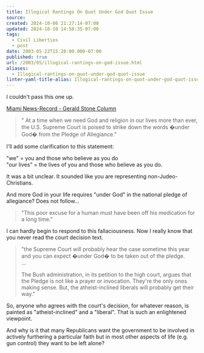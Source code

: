 ```yaml
---
title: Illogical Rantings On Quot Under God Quot Issue
source: 
created: 2024-10-06 21:27:14-07:00
updated: 2024-10-10 14:58:35-07:00
tags:
  - Civil Liberties
  - post
date: 2003-05-22T15:28:00.000-07:00
published: true
url: /2003/05/illogical-rantings-on-god-issue.html
aliases:
  - Illogical-rantings-on-quot-under-god-quot-issue
linter-yaml-title-alias: Illogical-rantings-on-quot-under-god-quot-issue
---
```



I couldn't pass this one up.  
  
[Miami News-Record - Gerald Stone Column](http://www.miaminewsrecord.com/MIAMINEWSRECORD/sites/MIAMINEWSRECORD/0747edition/myarticles806650.asp?P=806650&S=320&PubID=13381 "Miami News-Record - Gerald Stone Column")  
  

>   
> " At a time when we need God and religion in our lives more than ever, the U.S. Supreme Court is poised to strike down the words �under God� from the Pledge of Allegiance."

  
  
I'll add some clarification to this statement:  
  
"we" = you and those who believe as you do  
"our lives" = the lives of you and those who believe as you do.  
  
It was a bit unclear. It sounded like you are representing non-Judeo-Christians.  
  
And more God in your life requires "under God" in the national pledge of allegiance? Does not follow...  
  

>   
> "This poor excuse for a human must have been off his medication for a long time."

  
  
I can hardly begin to respond to this fallaciousness. Now I really know that you never read the court decision text.  
  

>   
> "the Supreme Court will probably hear the case sometime this year and you can expect �under God� to be taken out of the pledge.  
> ...  
>   
> The Bush administration, in its petition to the high court, argues that the Pledge is not like a prayer or invocation. They're the only ones making sense. But, the atheist-inclined liberals will probably get their way."

  
  
So, anyone who agrees with the court's decision, for whatever reason, is painted as "atheist-inclined" and a "liberal". That is such an enlightened viewpoint.  
  
And why is it that many Republicans want the government to be involved in actively furthering a particular faith but in most other aspects of life (e.g. gun control) they want to be left alone?